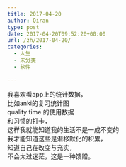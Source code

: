 ```yaml
---
title: 2017-04-20
author: Qiran
type: post
date: 2017-04-20T09:52:20+00:00
url: /zh/2017-04-20/
categories:
  - 人生
  - 未分类
  - 软件

---
```

我喜欢看app上的统计数据，  
比如anki的复习统计图  
quality time 的使用数据  
和习惯的打卡，  
这样我就能知道我的生活不是一成不变的  
我才能知道这些是潜移默化的积累，  
知道自己在改变与充实，  
不会太过迷茫，这是一种馈赠。
